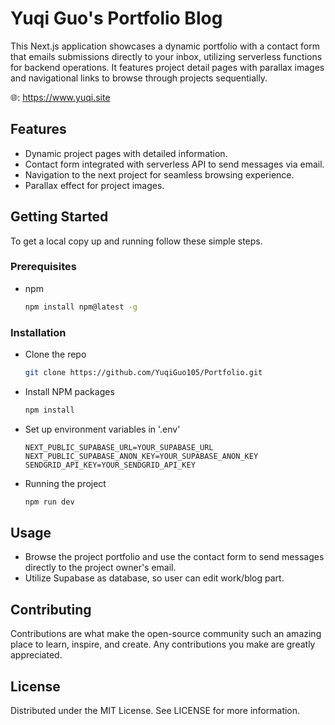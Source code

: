 # Yuqi Guo's Portfolio Blog

This Next.js application showcases a dynamic portfolio with a contact form that emails submissions directly to your inbox, utilizing serverless functions for backend operations. It features project detail pages with parallax images and navigational links to browse through projects sequentially.

🌐: https://www.yuqi.site

## Features

- Dynamic project pages with detailed information.
- Contact form integrated with serverless API to send messages via email.
- Navigation to the next project for seamless browsing experience.
- Parallax effect for project images.

## Getting Started

To get a local copy up and running follow these simple steps.

### Prerequisites

- npm
  ```sh
  npm install npm@latest -g
  ```

### Installation
- Clone the repo
  ```sh
  git clone https://github.com/YuqiGuo105/Portfolio.git
  ```

- Install NPM packages
  ```sh
  npm install
  ```

- Set up environment variables in '.env'
  ```
  NEXT_PUBLIC_SUPABASE_URL=YOUR_SUPABASE_URL
  NEXT_PUBLIC_SUPABASE_ANON_KEY=YOUR_SUPABASE_ANON_KEY
  SENDGRID_API_KEY=YOUR_SENDGRID_API_KEY
  ```

- Running the project
  ```sh
  npm run dev
  ```

## Usage
- Browse the project portfolio and use the contact form to send messages directly to the project owner's email.
- Utilize Supabase as database, so user can edit work/blog part.

## Contributing
Contributions are what make the open-source community such an amazing place to learn, inspire, and create. Any contributions you make are greatly appreciated.

## License
Distributed under the MIT License. See LICENSE for more information.

